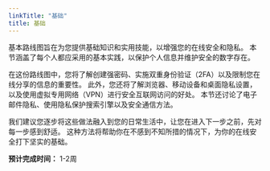 ```yaml
---
linkTitle: "基础"
title: 基础
---
```

基本路线图旨在为您提供基础知识和实用技能，以增强您的在线安全和隐私。 本节涵盖了每个人都应采用的基本实践，以保护个人信息并维护安全的数字存在。

在这份路线图中，您将了解创建强密码、实施双重身份验证（2FA）以及限制您在线分享的信息的重要性。 此外，您还将了解浏览器、移动设备和桌面隐私设置，以及使用虚拟专用网络（VPN）进行安全互联网访问的好处。 本节还讨论了电子邮件隐私、使用隐私保护搜索引擎以及安全通信方法。

我们建议您逐步将这些做法融入到您的日常生活中，让您在进入下一步之前，先对每一步感到舒适。 这种方法将帮助你在不感到不知所措的情况下，为你的在线安全打下坚实的基础。

**预计完成时间：** 1-2周